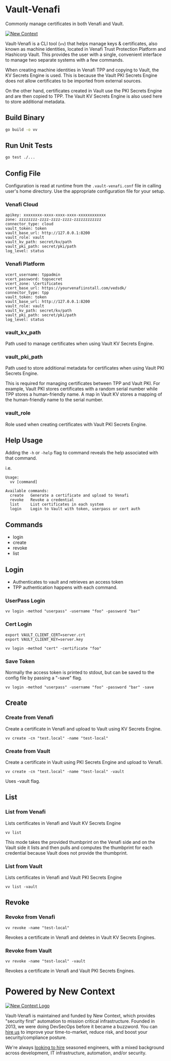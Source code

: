 # Vault-Venafi

Commonly manage certificates in both Venafi and Vault.

[![New Context](https://img.shields.io/badge/awesome-for%20hire-orange?style=flat-square)](http://www.newcontext.com)

Vault-Venafi is a CLI tool (`vv`) that helps manage keys & certificates, also known as machine identities, located in Venafi Trust Protection Platform and Hashicorp Vault. This provides the user with a single, convenient interface to manage two separate systems with a few commands. 

When creating machine identities in Venafi TPP and copying to Vault, the KV Secrets Engine is used. This is because the Vault PKI Secrets Engine does not allow certificates to be imported from external sources.

On the other hand, certificates created in Vault use the PKI Secrets Engine and are then copied to TPP. The Vault KV Secrets Engine is also used here to store additional metadata.

## Build Binary

```sh
go build -o vv
```

## Run Unit Tests

```sh
go test ./...
```

## Config File

Configuration is read at runtime from the `.vault-venafi.conf` file in calling user's home directory. Use the appropriate configuration file for your setup.

### Venafi Cloud
```
apikey: xxxxxxxx-xxxx-xxxx-xxxx-xxxxxxxxxxxx
zone: zzzzzzzz-zzzz-zzzz-zzzz-zzzzzzzzzzzz
connector_type: cloud
vault_token: token
vault_base_url: http://127.0.0.1:8200
vault_role: vault
vault_kv_path: secret/kv/path
vault_pki_path: secret/pki/path
log_level: status
```

### Venafi Platform

```
vcert_username: tppadmin
vcert_password: topsecret
vcert_zone: \Certificates
vcert_base_url: https://yourvenafiinstall.com/vedsdk/
connector_type: tpp
vault_token: token
vault_base_url: http://127.0.0.1:8200
vault_role: vault
vault_kv_path: secret/kv/path
vault_pki_path: secret/pki/path
log_level: status
```

### vault_kv_path

Path used to manage certificates when using Vault KV Secrets Engine.

### vault_pki_path

Path used to store additional metadata for certificates when using Vault PKI Secrets Engine.

This is required for managing certificates between TPP and Vault PKI. For example, Vault PKI stores certificates with a random serial number while TPP stores a human-friendly name. A map in Vault KV stores a mapping of the human-friendly name to the serial number.

### vault_role

Role used when creating certificates with Vault PKI Secrets Engine.

## Help Usage

Adding the `-h` or `-help` flag to command reveals the help associated with that command.

i.e.

```
Usage:
  vv [command]

Available commands:
  create   Generate a certificate and upload to Venafi
  revoke   Revoke a credential
  list     List certificates in each system
  login    Login to Vault with token, userpass or cert auth
```

## Commands

* login
* create
* revoke
* list

## Login

* Authenticates to vault and retrieves an access token
* TPP authentication happens with each command.

### UserPass Login

```
vv login -method "userpass" -username "foo" -password "bar"
```

### Cert Login

```
export VAULT_CLIENT_CERT=server.crt
export VAULT_CLIENT_KEY=server.key

vv login -method "cert" -certificate "foo"
```

### Save Token

Normally the access token is printed to stdout, but can be saved to the config file
by passing a "-save" flag.

```
vv login -method "userpass" -username "foo" -password "bar" -save
```

## Create

### Create from Venafi

Create a certificate in Venafi and upload to Vault using KV Secrets Engine.

```
vv create -cn "test.local" -name "test-local"
```

### Create from Vault

Create a certificate in Vault using PKI Secrets Engine and upload to Venafi.


```
vv create -cn "test.local" -name "test-local" -vault
```

Uses -vault flag.

## List

### List from Venafi

Lists certificates in Venafi and Vault KV Secrets Engine

```
vv list
```

This mode takes the provided thumbprint on the Venafi side and on the Vault side it lists and then pulls and computes the thumbprint for each credential because Vault does not provide the thumbprint.

### List from Vault

Lists certificates in Venafi and Vault PKI Secrets Engine

```
vv list -vault
```

## Revoke

### Revoke from Venafi

```
vv revoke -name "test-local"
```

Revokes a certificate in Venafi and deletes in Vault KV Secrets Engines.

### Revoke from Vault

```
vv revoke -name "test-local" -vault
```

Revokes a certificate in Venafi and Vault PKI Secrets Engines.


# Powered by New Context

[![New Context Logo](https://newcontext.com/wp-content/uploads/2018/02/New-Context-logo2.png)](http://www.newcontext.com)

Vault-Venafi is maintained and funded by New Context, which provides
"security first" automation to mission critical infrastructure.
Founded in 2013, we were doing DevSecOps before it became a buzzword. You can
[hire us](https://newcontext.com/contact-us/) to
improve your time-to-market, reduce risk, and boost your security/compliance posture.

We're always [looking to hire](https://newcontext.com/careers/) seasoned engineers,
with a mixed background across development, IT infrastructure, automation, and/or security.
